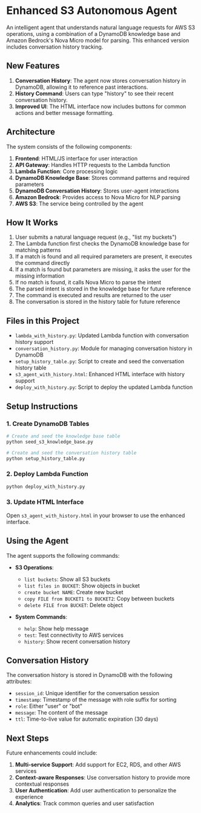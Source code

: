 # Enhanced S3 Autonomous Agent

An intelligent agent that understands natural language requests for AWS S3 operations, using a combination of a DynamoDB knowledge base and Amazon Bedrock's Nova Micro model for parsing. This enhanced version includes conversation history tracking.

## New Features

1. **Conversation History**: The agent now stores conversation history in DynamoDB, allowing it to reference past interactions.
2. **History Command**: Users can type "history" to see their recent conversation history.
3. **Improved UI**: The HTML interface now includes buttons for common actions and better message formatting.

## Architecture

The system consists of the following components:

1. **Frontend**: HTML/JS interface for user interaction
2. **API Gateway**: Handles HTTP requests to the Lambda function
3. **Lambda Function**: Core processing logic
4. **DynamoDB Knowledge Base**: Stores command patterns and required parameters
5. **DynamoDB Conversation History**: Stores user-agent interactions
6. **Amazon Bedrock**: Provides access to Nova Micro for NLP parsing
7. **AWS S3**: The service being controlled by the agent

## How It Works

1. User submits a natural language request (e.g., "list my buckets")
2. The Lambda function first checks the DynamoDB knowledge base for matching patterns
3. If a match is found and all required parameters are present, it executes the command directly
4. If a match is found but parameters are missing, it asks the user for the missing information
5. If no match is found, it calls Nova Micro to parse the intent
6. The parsed intent is stored in the knowledge base for future reference
7. The command is executed and results are returned to the user
8. The conversation is stored in the history table for future reference

## Files in this Project

- `lambda_with_history.py`: Updated Lambda function with conversation history support
- `conversation_history.py`: Module for managing conversation history in DynamoDB
- `setup_history_table.py`: Script to create and seed the conversation history table
- `s3_agent_with_history.html`: Enhanced HTML interface with history support
- `deploy_with_history.py`: Script to deploy the updated Lambda function

## Setup Instructions

### 1. Create DynamoDB Tables

```bash
# Create and seed the knowledge base table
python seed_s3_knowledge_base.py

# Create and seed the conversation history table
python setup_history_table.py
```

### 2. Deploy Lambda Function

```bash
python deploy_with_history.py
```

### 3. Update HTML Interface

Open `s3_agent_with_history.html` in your browser to use the enhanced interface.

## Using the Agent

The agent supports the following commands:

- **S3 Operations**:
  - `list buckets`: Show all S3 buckets
  - `list files in BUCKET`: Show objects in bucket
  - `create bucket NAME`: Create new bucket
  - `copy FILE from BUCKET1 to BUCKET2`: Copy between buckets
  - `delete FILE from BUCKET`: Delete object

- **System Commands**:
  - `help`: Show help message
  - `test`: Test connectivity to AWS services
  - `history`: Show recent conversation history

## Conversation History

The conversation history is stored in DynamoDB with the following attributes:

- `session_id`: Unique identifier for the conversation session
- `timestamp`: Timestamp of the message with role suffix for sorting
- `role`: Either "user" or "bot"
- `message`: The content of the message
- `ttl`: Time-to-live value for automatic expiration (30 days)

## Next Steps

Future enhancements could include:

1. **Multi-service Support**: Add support for EC2, RDS, and other AWS services
2. **Context-aware Responses**: Use conversation history to provide more contextual responses
3. **User Authentication**: Add user authentication to personalize the experience
4. **Analytics**: Track common queries and user satisfaction